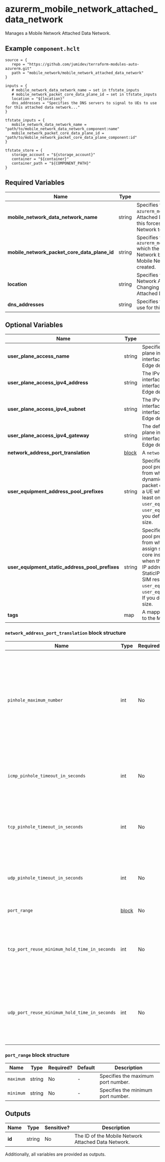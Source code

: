# azurerm_mobile_network_attached_data_network

Manages a Mobile Network Attached Data Network.

## Example `component.hclt`

```hcl
source = {
   repo = "https://github.com/jumidev/terraform-modules-auto-azurerm.git"   
   path = "mobile_network/mobile_network_attached_data_network"   
}

inputs = {
   # mobile_network_data_network_name → set in tfstate_inputs
   # mobile_network_packet_core_data_plane_id → set in tfstate_inputs
   location = "${location}"   
   dns_addresses = "Specifies the DNS servers to signal to UEs to use for this attached data network..."   
}

tfstate_inputs = {
   mobile_network_data_network_name = "path/to/mobile_network_data_network_component:name"   
   mobile_network_packet_core_data_plane_id = "path/to/mobile_network_packet_core_data_plane_component:id"   
}

tfstate_store = {
   storage_account = "${storage_account}"   
   container = "${container}"   
   container_path = "${COMPONENT_PATH}"   
}

```

## Required Variables

| Name | Type |  Description |
| ---- | --------- |  ----------- |
| **mobile_network_data_network_name** | string |  Specifies the name of the `azurerm_mobile_network_data_network` which the Attached Data Network belongs to, Changing this forces a new Mobile Network Attached Data Network to be created. | 
| **mobile_network_packet_core_data_plane_id** | string |  Specifies the ID of the `azurerm_mobile_network_packet_core_data_plane` which the Mobile Network Attached Data Network belongs to. Changing this forces a new Mobile Network Attached Data Network to be created. | 
| **location** | string |  Specifies the Azure Region where the Mobile Network Attached Data Network should exist. Changing this forces a new Mobile Network Attached Data Network to be created. | 
| **dns_addresses** | string |  Specifies the DNS servers to signal to UEs to use for this attached data network. | 

## Optional Variables

| Name | Type |  Description |
| ---- | --------- |  ----------- |
| **user_plane_access_name** | string |  Specifies the logical name for the user data plane interface. This should match one of the interfaces configured on your Azure Stack Edge device. | 
| **user_plane_access_ipv4_address** | string |  The IPv4 address for the user data plane interface. This should match one of the interfaces configured on your Azure Stack Edge device. | 
| **user_plane_access_ipv4_subnet** | string |  The IPv4 subnet for the user data plane interface. This should match one of the interfaces configured on your Azure Stack Edge device. | 
| **user_plane_access_ipv4_gateway** | string |  The default IPv4 gateway for the user data plane interface. This should match one of the interfaces configured on your Azure Stack Edge device. | 
| **network_address_port_translation** | [block](#network_address_port_translation-block-structure) |  A `network_address_port_translation` block. | 
| **user_equipment_address_pool_prefixes** | string |  Specifies the user equipment (UE) address pool prefixes for the attached data network from which the packet core instance will dynamically assign IP addresses to UEs. The packet core instance assigns an IP address to a UE when the UE sets up a PDU session. At least one of `user_equipment_address_pool_prefixes` and `user_equipment_static_address_pool_prefix`. If you define both, they must be of the same size. | 
| **user_equipment_static_address_pool_prefixes** | string |  Specifies the user equipment (UE) address pool prefixes for the attached data network from which the packet core instance will assign static IP addresses to UEs. The packet core instance assigns an IP address to a UE when the UE sets up a PDU session. The static IP address for a specific UE is set in StaticIPConfiguration on the corresponding SIM resource. At least one of `user_equipment_address_pool_prefix` and `user_equipment_static_address_pool_prefixes`. If you define both, they must be of the same size. | 
| **tags** | map |  A mapping of tags which should be assigned to the Mobile Network Attached Data Network. | 

### `network_address_port_translation` block structure

| Name | Type | Required? | Default | Description |
| ---- | ---- | --------- | ------- | ----------- |
| `pinhole_maximum_number` | int | No | - | Maximum number of UDP and TCP pinholes that can be open simultaneously on the core interface. For 5G networks, this is the N6 interface. For 4G networks, this is the SGi interface. Must be between 1 and 65536. |
| `icmp_pinhole_timeout_in_seconds` | int | No | 180 | Pinhole timeout for ICMP pinholes in seconds. Must between '1' to '180', Default to '180'. |
| `tcp_pinhole_timeout_in_seconds` | int | No | 180 | Pinhole timeout for TCP pinholes in seconds. Must between '1' to '180', Default to '180'. |
| `udp_pinhole_timeout_in_seconds` | int | No | 180 | Pinhole timeout for UDP pinholes in seconds. Must between '1' to '180', Default to '180'. |
| `port_range` | [block](#port_range-block-structure) | No | - | A 'port_range' block. |
| `tcp_port_reuse_minimum_hold_time_in_seconds` | int | No | 120 | Minimum time in seconds that will pass before a TCP port that was used by a closed pinhole can be reused. Defaults to '120'. |
| `udp_port_reuse_minimum_hold_time_in_seconds` | int | No | 60 | Minimum time in seconds that will pass before a UDP port that was used by a closed pinhole can be reused. Defaults to '60'. |

### `port_range` block structure

| Name | Type | Required? | Default | Description |
| ---- | ---- | --------- | ------- | ----------- |
| `maximum` | string | No | - | Specifies the maximum port number. |
| `minimum` | string | No | - | Specifies the minimum port number. |



## Outputs

| Name | Type | Sensitive? | Description |
| ---- | ---- | --------- | --------- |
| **id** | string | No  | The ID of the Mobile Network Attached Data Network. | 

Additionally, all variables are provided as outputs.
